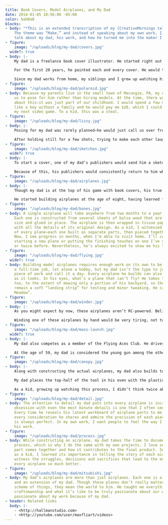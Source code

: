 ```yaml
---
title: Book Covers, Model Airplanes, and My Dad
date: 2014-01-05 18:56:00 -05:00
color: bab0a8
blocks:
- body: "*This is an extended transcription of my [CreativeMornings talk](https://creativemornings.com/talks/want-to-speak-at-creativemornings).
    The theme was “Make,” and instead of speaking about my own work, I decided to
    talk about my dad, his work, and how he turned me into the maker I am today.*"
- figure:
    image: "/uploads/blog/my-dad/covers.jpg"
  wide?: true
- body: |-
    My dad is a freelance book cover illustrator. He started right out of college and has been pushing out covers ever since—about 37 years now. If you’ve ever been in a book store, you’ve seen one of his covers. If you’ve walked past a cardboard box on the street with a stack of books in it, you’ve seen one of his covers.

    For the first 20 years, he painted each and every cover. He would take a few reference photos with his polaroid land camera and spend the following month painting with acrylics on a gessoed masonite board. Upon finishing, he would slip the cover in a Fedex box and ship it to his publisher in New York, hoping it would arrive in one piece. Now, my dad uses Photoshop. He can start a cover on a Friday and email it to his publisher on Monday.

    Since my dad works from home, my siblings and I grew up watching him illustrate these covers. He greeted us in the morning from his studio and wished us goodnight from his studio. My dad burns the midnight oil better than anyone I know, which explains why working a 14-hour day sometimes feels normal to me. Some nights, we would work alongside each other in his studio, watching any given Philly game, with the audio from the local radio broadcast.
- figure:
    image: "/uploads/blog/my-dad/polaroid.jpg"
- body: Because my parents live in the small town of Macungie, PA, my dad would ask
    us to pose for him rather than hiring models. At the time, there was nothing special
    about this—it was just part of our childhood. I would spend a few minutes looking
    like a boy without a family and he would pay me $20, which I could use towards
    my next video game. To a kid, this was a steal.
- figure:
    image: "/uploads/blog/my-dad/lizzy.jpg"
- body: |-
    Posing for my dad was rarely planned—he would just call us over from his studio and ask us to spare a few minutes. The shoot often involved my mom holding a piece of foamcore as a makeshift reflector or picking out the correct attire for us. We would goof around, treating this like our own version of dress-up.

    After holding still for a few shots, trying to make each other laugh while not laughing ourselves, we would go back to whatever we were doing. Then, several months later, we would find ourselves on another cover. This felt like magic. My dad doesn’t need green screens or professional lighting—he can make a cover out of anything.
- figure:
    image: "/uploads/blog/my-dad/sketches.jpg"
  wide?: true
- body: |-
    To start a cover, one of my dad’s publishers would send him a sketch. The sketch was often more of a scribble than anything descriptive, so they would follow up the sketch with a call. The art director would chime in and provide a sketch of their own. This would typically be more elaborate, but still difficult for most to interpret. My dad had no problem, though. He would take these sketches and produce a cover with the exact image his publishers had in mind.

    Because of this, his publishers would consistently return to him when they needed the job done right. This had a major impact on my own work ethic and the kind of relationships I try to build with others. If you establish yourself as someone who can always finish the job with a level of quality beyond expectations, you will never have trouble finding work.
- figure:
    image: "/uploads/blog/my-dad/airplanes.jpg"
- body: |-
    Though my dad is at the top of his game with book covers, his true passion lies with model airplanes. When he wished us goodnight from his studio, he usually had an airplane in front of him rather than a cover.

    He started building airplanes at the age of eight, having learned from *his* dad. Back then, video games and computers didn’t exist (\**gasp*\*), so models were a common hobby for the average kid. Hobby shops are rare these days, but if you can find one, there’s a good chance it will have a section for model airplanes. But, my dad doesn’t just build his airplanes from kits. He actually constructs them from scratch, and each one is an exact replica of an existing airplane from a previous era, mainly WWI and WWII.
- figure:
    image: "/uploads/blog/my-dad/bones.jpg"
- body: A single airplane will take anywhere from two months to a year to complete.
    Each one is constructed from several sheets of balsa wood that are cut down to
    size and glued in place. The airplane is then wrapped in tissue paper and decorated
    with all the details of its original design. As a kid, I witnessed the daily progress
    of every plane—each one built as separate parts, then pieced together at the end.
    Now, I see progress in months, when I’m able to visit home. I’ll catch him either
    starting a new plane or putting the finishing touches on one I’ve seen only once
    or twice before. Nevertheless, he’s always excited to show me his latest creation.
- figure:
    image: "/uploads/blog/my-dad/flying.jpg"
  wide?: true
- body: Building model airplanes requires enough work on its own to be considered
    a full-time job, let alone a hobby, but my dad isn’t the type to just shelf a
    piece of work and call it a day. Every airplane he builds can also fly as well
    as it looks. In his eyes, what’s a plane that can’t fly? He takes this very seriously,
    too, to the extent of mowing only a portion of his backyard, so the rest could
    remain a soft “landing strip” for testing and minor tweaking. He calls it “Hallman’s
    Meadow”.
- figure:
    image: "/uploads/blog/my-dad/winder.jpg"
- body: |-
    As you might expect by now, these airplanes aren’t RC-powered. Believe it or not, they fly on rubber band power. Inside each airplane is a greased rubber band running from a hook in the back to the propeller in the front. The length of the rubber band depends on the size of the airplane, with some reaching as long as several feet.

    Winding one of these airplanes by hand would be very tiring, not to mention time-consuming, considering a single flight requires several hundred winds. Instead, my dad uses a makeshift winder. This MacGyver-esque device can wind ten times faster than using your hand. It also comes equipped with a calculator that keeps track of the number of winds, using a magnet that is literally taped to the crank. Surprising no one, you can’t buy these—he knows a guy who makes them.
- figure:
    image: "/uploads/blog/my-dad/mass-launch.jpg"
  wide?: true
- body: |-
    My dad also competes as a member of the Flying Aces Club. He drives to either Geneseo or Wawayanda in upstate New York and flies against dozens of other “pilots”—each of whom has been building and flying airplanes for decades. They spend a few days competing, but also discussing their craft, process, and experiences from the past year’s build. Having been to several competitions as a kid, I can tell you that each one of these fliers wants nothing more than to share what they know and celebrate each other’s flights.

    At the age of 59, my dad is considered the young gun among the other fliers, with most of them old enough to be *his* dad, but as a 5-time grand champion, he carries a strong reputation.
- figure:
    image: "/uploads/blog/my-dad/canopy.jpg"
- body: |-
    Along with constructing the actual airplanes, my dad also builds tools to help him make specific parts of each plane. One of these tools, he calls a “canopy vacuformer”, is a contraption that forms the canopy of an airplane from a single sheet of plastic.

    My dad places the top-half of the tool in his oven with the plastic securely held in place. The plastic is heated at a temperature between 300-350 degrees, until malleable. Then, he removes the plastic from the oven and places it on top of the balsa mold of the canopy. With the family vacuum, he suctions the plastic down to perfectly fit over the mold, forming the canopy of the airplane.

    As a kid, growing up watching this process, I didn’t think twice about it—this was just how you build the canopy for a rubber band-powered model airplane. How else would you do it? Now, I truly appreciate the creativity and resourcefulness on my dad’s part to even think of a process like this, utlizing household appliances.
- figure:
    image: "/uploads/blog/my-dad/detail.jpg"
- body: The attention to detail my dad puts into every airplane is incredible. His
    obsession with even the most minute details is one that I often see in myself.
    Every time he reveals his latest workboard of airplane parts to me, I soak in
    every consideration he shares and admire the precision of each piece. Everything
    is always perfect. In my own work, I want people to feel the way I do when I see
    his work.
- figure:
    image: "/uploads/blog/my-dad/process.jpg"
- body: While constructing an airplane, my dad takes the time to document the entire
    process, which is why I do the same with my own projects. I love seeing how each
    part comes together and how it contributes to the final product. Seeing this documentation
    as a kid, I learned its importance in telling the story of each airplane. I could
    witness the struggles, decisions and sacrifices that lead to the end result, making
    every airplane so much better.
- figure:
    image: "/uploads/blog/my-dad/mitsubishi.jpg"
- body: My dad’s airplanes are more than just airplanes. Each one is a piece of art
    and an extension of my dad. Though these planes don’t really matter in the grand
    scheme of things, they mean the world to him. He taught me everything I know about
    craftsmanship and what it’s like to be truly passionate about our work. And, I’m
    passionate about my work because of my dad.
- header: Related links
  body: |-
    - <http://hallmanstudio.com>
    - <http://youtube.com/user/maxfliart/videos>
---
```


